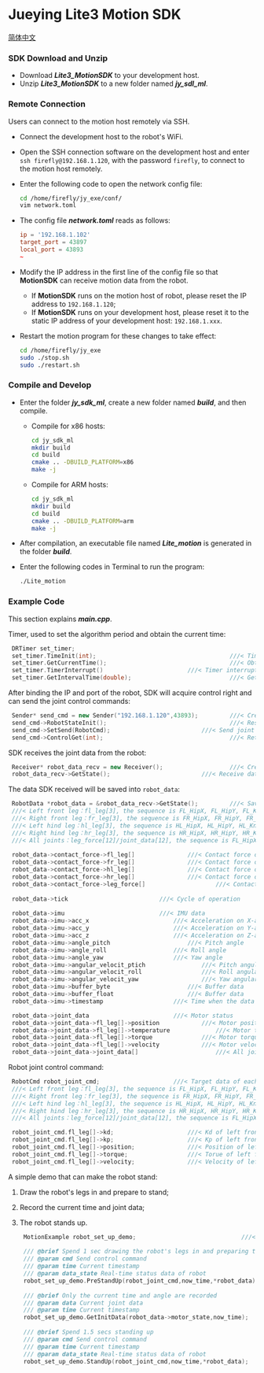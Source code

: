 # Jueying Lite3 Motion SDK

[简体中文](https://github.com/DeepRoboticsLab/Lite3_MotionSDK/blob/main/README_ZH.md)

### SDK Download and Unzip

- Download ***Lite3_MotionSDK*** to your development host.
- Unzip ***Lite3_MotionSDK*** to a new folder named ***jy_sdl_ml***.

### Remote Connection

Users can connect to the motion host remotely via SSH.

- Connect the development host to the robot's WiFi.

- Open the SSH connection software on the development host and enter `ssh firefly@192.168.1.120`, with the password `firefly`, to connect to the motion host remotely.

- Enter the following code to open the network config file:
	```Bash
	cd /home/firefly/jy_exe/conf/
	vim network.toml
	```
	
- The config file ***network.toml*** reads as follows:
	```toml
	ip = '192.168.1.102'
	target_port = 43897
	local_port = 43893
	~
	```
	
- Modify the IP address in the first line of the config file so that **MotionSDK** can receive motion data from the robot.
	- If **MotionSDK** runs on the motion host of robot, please reset the IP address to `192.168.1.120`;
	- If **MotionSDK** runs on your development host, please reset it to the static IP address of your development host:  `192.168.1.xxx`.
	
- Restart the motion program for these changes to take effect:

	```bash
	cd /home/firefly/jy_exe
	sudo ./stop.sh
	sudo ./restart.sh
	```

### Compile and Develop

- Enter the folder  ***jy_sdk_ml***, create a  new folder named ***build***, and then compile.

   - Compile for x86 hosts:

		```bash
		cd jy_sdk_ml
		mkdir build
		cd build
		cmake .. -DBUILD_PLATFORM=x86
		make -j
		```

   - Compile for ARM hosts:

		```bash
		cd jy_sdk_ml
		mkdir build
		cd build
		cmake .. -DBUILD_PLATFORM=arm
		make -j
		```

- After compilation, an executable file named ***Lite_motion*** is generated in the folder ***build***.

- Enter the following codes in Terminal to run the program:

   ```bash
   ./Lite_motion
   ```

### Example Code

This section explains ***main.cpp***.

Timer, used to set the algorithm period and obtain the current time:

   ```cpp
	DRTimer set_timer;
 	set_timer.TimeInit(int);                              		  ///< Timer initialization, input: cycle; unit: ms
 	set_timer.GetCurrentTime();                           		  ///< Obtain time for algorithm
 	set_timer.TimerInterrupt()			      		  ///< Timer interrupt flag
 	set_timer.GetIntervalTime(double);                    		  ///< Get the current time
   ```

After binding the IP and port of the robot, SDK will acquire control right and can send the joint control commands:

   ```cpp
	Sender* send_cmd = new Sender("192.168.1.120",43893); 		  ///< Create a sender thread
	send_cmd->RobotStateInit();                           		  ///< Reset all joints to zero and gain control right
	send_cmd->SetSend(RobotCmd); 			     		  ///< Send joint control command
	send_cmd->ControlGet(int);                            		  ///< Return the control right
   ```

SDK receives the joint data from the robot:

   ```cpp
	Receiver* robot_data_recv = new Receiver();           		  ///< Create a thread for receiving and parsing
	robot_data_recv->GetState(); 			      		  ///< Receive data from 12 joints 
   ```

The data SDK received will be saved into `robot_data`:

   ```cpp
	RobotData *robot_data = &robot_data_recv->GetState(); 		  ///< Saving joint data to the robot_data
	///< Left front leg：fl_leg[3], the sequence is FL_HipX, FL_HipY, FL_Knee
	///< Right front leg：fr_leg[3], the sequence is FR_HipX, FR_HipY, FR_Knee
	///< Left hind leg：hl_leg[3], the sequence is HL_HipX, HL_HipY, HL_Knee
	///< Right hind leg：hr_leg[3], the sequence is HR_HipX, HR_HipY, HR_Knee
	///< All joints：leg_force[12]/joint_data[12], the sequence is FL_HipX, FL_HipY, FL_Knee, FR_HipX, FR_HipY, FR_Knee, HL_HipX, HL_HipY, HL_Knee, HR_HipX, HR_HipY, HR_Knee
	
	robot_data->contact_force->fl_leg[]				  ///< Contact force on left front foot in X-axis, Y-axis and Z-axis
	robot_data->contact_force->fr_leg[]				  ///< Contact force on right front foot in X-axis, Y-axis and Z-axis
	robot_data->contact_force->hl_leg[]				  ///< Contact force on left hind foot in X-axis, Y-axis and Z-axis
	robot_data->contact_force->hr_leg[]				  ///< Contact force on right hind foot in X-axis, Y-axis and Z-axis
	robot_data->contact_force->leg_force[]			          ///< Contact force on all feet
	
	robot_data->tick						  ///< Cycle of operation
	
	robot_data->imu							  ///< IMU data	
	robot_data->imu->acc_x						  ///< Acceleration on X-axis
	robot_data->imu->acc_y						  ///< Acceleration on Y-axis
	robot_data->imu->acc_z						  ///< Acceleration on Z-axis
	robot_data->imu->angle_pitch					  ///< Pitch angle
	robot_data->imu->angle_roll					  ///< Roll angle
	robot_data->imu->angle_yaw					  ///< Yaw angle
	robot_data->imu->angular_velocit_ptich			  	  ///< Pitch angular velocity
	robot_data->imu->angular_velocit_roll			  	  ///< Roll angular velocity
	robot_data->imu->angular_velocit_yaw		   	 	  ///< Yaw angular velocity
	robot_data->imu->buffer_byte					  ///< Buffer data
	robot_data->imu->buffer_float					  ///< Buffer data
	robot_data->imu->timestamp					  ///< Time when the data is obtained

	robot_data->joint_data						  ///< Motor status
	robot_data->joint_data->fl_leg[]->position		  	  ///< Motor position of left front leg
	robot_data->joint_data->fl_leg[]->temperature	  		  ///< Motor temperature of left front leg
	robot_data->joint_data->fl_leg[]->torque		 	  ///< Motor torque of left front leg 
	robot_data->joint_data->fl_leg[]->velocity		 	  ///< Motor velocity of left front leg
	robot_data->joint_data->joint_data[]              		  ///< All joint data
   ```

 Robot joint control command:

   ```cpp
	RobotCmd robot_joint_cmd;  					  ///< Target data of each joint
 	///< Left front leg：fl_leg[3], the sequence is FL_HipX, FL_HipY, FL_Knee
	///< Right front leg：fr_leg[3], the sequence is FR_HipX, FR_HipY, FR_Knee
	///< Left hind leg：hl_leg[3], the sequence is HL_HipX, HL_HipY, HL_Knee
	///< Right hind leg：hr_leg[3], the sequence is HR_HipX, HR_HipY, HR_Knee
	///< All joints：leg_force[12]/joint_data[12], the sequence is FL_HipX, FL_HipY, FL_Knee, FR_HipX, FR_HipY, FR_Knee, HL_HipX, HL_HipY, HL_Knee, HR_HipX, HR_HipY, HR_Knee

	robot_joint_cmd.fl_leg[]->kd;					  ///< Kd of left front leg
	robot_joint_cmd.fl_leg[]->kp;					  ///< Kp of left front leg
	robot_joint_cmd.fl_leg[]->position;				  ///< Position of left front leg
	robot_joint_cmd.fl_leg[]->torque;				  ///< Torue of left front leg
	robot_joint_cmd.fl_leg[]->velocity;				  ///< Velocity of left front leg
   ```

A simple demo that can make the robot stand:

1. Draw the robot's legs in and prepare to stand;
2. Record the current time and joint data;
3. The robot stands up.

   ```cpp
	MotionExample robot_set_up_demo;                      		  ///< Demo for testing
	
    /// @brief Spend 1 sec drawing the robot's legs in and preparing to stand
    /// @param cmd Send control command
    /// @param time Current timestamp
    /// @param data_state Real-time status data of robot
	robot_set_up_demo.PreStandUp(robot_joint_cmd,now_time,*robot_data);	
	
    /// @brief Only the current time and angle are recorded
    /// @param data Current joint data
    /// @param time Current timestamp
	robot_set_up_demo.GetInitData(robot_data->motor_state,now_time);	
	
    /// @brief Spend 1.5 secs standing up
    /// @param cmd Send control command
    /// @param time Current timestamp
    /// @param data_state Real-time status data of robot
	robot_set_up_demo.StandUp(robot_joint_cmd,now_time,*robot_data);
   ```




